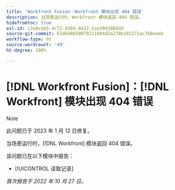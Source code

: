 ```yaml
---
title: 'Workfront Fusion：Workfront 模块出现 404 错误'
description: 当场景运行时，Workfront 模块返回 404 错误。
hidefromtoc: true
exl-id: c2a8ceb5-4c72-428d-8432-1aa394388ddd
source-git-commit: 62d6d8659079211804d2a270b181272ac7b0eede
workflow-type: ht
source-wordcount: '49'
ht-degree: 100%

---
```


# [!DNL Workfront Fusion]：[!DNL Workfront] 模块出现 404 错误

>[!NOTE]
>
>此问题已于 2023 年 1 月 12 日修复。

当场景运行时，[!DNL Workfront] 模块返回 404 错误。

该问题已在以下模块中报告：

* [!UICONTROL 读取记录]

_首次报告于 2022 年 10 月 27 日。_
